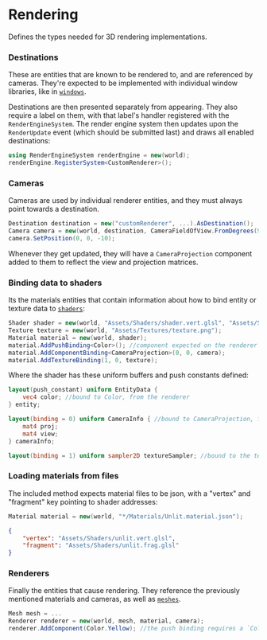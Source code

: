 # Rendering
Defines the types needed for 3D rendering implementations.

### Destinations
These are entities that are known to be rendered to, and are referenced by cameras. They're expected
to be implemented with individual window libraries, like in [`windows`](https://github.com/simulation-tree/windows).

Destinations are then presented separately from appearing. They also require a label on them, with that label's handler registered with the `RenderEngineSystem`. The render engine system then updates upon the `RenderUpdate` event (which should be submitted last) and draws all enabled destinations:
```cs
using RenderEngineSystem renderEngine = new(world);
renderEngine.RegisterSystem<CustomRenderer>();
```

### Cameras
Cameras are used by individual renderer entities, and they must always point towards a destination.
```cs
Destination destination = new("customRenderer", ...).AsDestination();
Camera camera = new(world, destination, CameraFieldOfView.FromDegrees(90f));
camera.SetPosition(0, 0, -10);
```
Whenever they get updated, they will have a `CameraProjection` component added to them to reflect
the view and projection matrices.

### Binding data to shaders
Its the materials entities that contain information about how to bind entity or texture data to [`shaders`](https://github.com/simulation-tree/shaders):
```cs
Shader shader = new(world, "Assets/Shaders/shader.vert.glsl", "Assets/Shaders/shader.frag.glsl");
Texture texture = new(world, "Assets/Textures/texture.png");
Material material = new(world, shader);
material.AddPushBinding<Color>(); //component expected on the renderer entity
material.AddComponentBinding<CameraProjection>(0, 0, camera);
material.AddTextureBinding(1, 0, texture);
```
Where the shader has these uniform buffers and push constants defined:
```glsl
layout(push_constant) uniform EntityData {
    vec4 color; //bound to Color, from the renderer
} entity;

layout(binding = 0) uniform CameraInfo { //bound to CameraProjection, from the camera
	mat4 proj;
    mat4 view;
} cameraInfo;
```
```glsl
layout(binding = 1) uniform sampler2D textureSampler; //bound to the texture entity
```

### Loading materials from files
The included method expects material files to be json, with a "vertex" and "fragment" key pointing
to shader addresses:
```cs
Material material = new(world, "*/Materials/Unlit.material.json");
```
```json
{
    "vertex": "Assets/Shaders/unlit.vert.glsl",
    "fragment": "Assets/Shaders/unlit.frag.glsl"
}
```

### Renderers
Finally the entities that cause rendering. They reference the previously mentioned materials
and cameras, as well as [`meshes`](https://github.com/simulation-tree/meshes).
```cs
Mesh mesh = ...
Renderer renderer = new(world, mesh, material, camera);
renderer.AddComponent(Color.Yellow); //the push binding requires a `Color`
```
